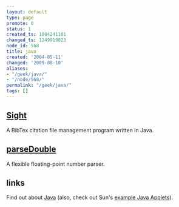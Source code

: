 ```yaml
---
layout: default
type: page
promote: 0
status: 1
created_ts: 1084241101
changed_ts: 1249919823
node_id: 568
title: java
created: '2004-05-11'
changed: '2009-08-10'
aliases:
- "/geek/java/"
- "/node/568/"
permalink: "/geek/java/"
tags: []
---
```

## [Sight](http://anjackson.net/poot/java/sight)
A BibTex citation file management program written in Java. 

## [parseDouble](http://anjackson.net/poot/java/parseDouble)
A flexible floating-point number parser.

## links
Find out about <a href="http://java.sun.com/">Java</a> (also, check out Sun's <a href="http://java.sun.com/applets/"> example Java Applets</a>).
